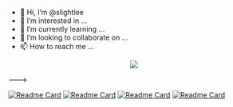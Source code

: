 - 👋 Hi, I’m @slightlee
- 👀 I’m interested in ...
- 🌱 I’m currently learning ...
- 💞️ I’m looking to collaborate on ...
- 📫 How to reach me ...

<!---
slightlee/slightlee is a ✨ special ✨ repository because its `README.md` (this file) appears on your GitHub profile.
You can click the Preview link to take a look at your changes.

<!-- GitHub Activity Graph -->
<div align="center"><img src="https://activity-graph.herokuapp.com/graph?username=slightlee&theme=xcode" /></div>

--->


<div align="center">
    <a href="https://github.com/slightlee">
        <img align="left" alt="" src="https://github-readme-stats.vercel.app/api?username=slightlee&show_icons=truee&include_all_commits=true&theme=dark"/>
    </a>
    <a href="https://github.com/slightlee">
        <img align="right" alt="" src="https://github-readme-stats.vercel.app/api/top-langs/?username=slightlee&layout=compact&show_icons=truee&include_all_commits=true&theme=dark&card_width=400&card_height=195"/>
    </a>
</div>


[![Readme Card](https://github-readme-stats.vercel.app/api/pin/?username=slightlee&repo=springboot-demo&theme=dark)](https://github.com/slightlee/springboot-demo)
[![Readme Card](https://github-readme-stats.vercel.app/api/pin/?username=slightlee&repo=platform-boot&theme=dark)](https://github.com/slightlee/platform-boot)
[![Readme Card](https://github-readme-stats.vercel.app/api/pin/?username=slightlee&repo=cloud-demo&theme=dark)](https://github.com/slightlee/cloud-demo)
[![Readme Card](https://github-readme-stats.vercel.app/api/pin/?username=slightlee&repo=layui-Template&theme=dark)](https://github.com/slightlee/layui-Template)

